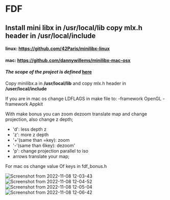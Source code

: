 # FDF


## Install mini libx in /usr/local/lib copy mlx.h header in /usr/local/include
#### linux: https://github.com/42Paris/minilibx-linux
#### mac: https://github.com/dannywillems/minilibx-mac-osx


#### *The scope of the project is defined* [here](https://cdn.intra.42.fr/pdf/pdf/52998/en.subject.pdf)

Copy minilibx.a in **/usr/local/lib** and copy mlx.h header in **/user/local/include**

If you are in mac os change LDFLAGS in make file to:   -framework OpenGL -framework Appkit

With make bonus you can zoom dezoom translate map and change projection, also change z depth;

* 'd': less depth z
* 'z': more z depth
* '+'(same than =key): zoom
* '-'(same than 6key): dezoom'
* 'p': change projection parallel to iso
* arrows translate your map;

For mac os change value Of keys in fdf_bonus.h


![Screenshot from 2022-11-08 12-03-43](https://user-images.githubusercontent.com/43377611/200549406-872163da-1acf-4134-aa72-615072e55c6d.png)
![Screenshot from 2022-11-08 12-04-52](https://user-images.githubusercontent.com/43377611/200549551-df1c4579-6dbd-4b66-b1dc-43e3f5d385ce.png)
![Screenshot from 2022-11-08 12-05-04](https://user-images.githubusercontent.com/43377611/200549556-92b3f7b8-7929-41d4-8274-28bd06d64181.png)
![Screenshot from 2022-11-08 12-06-42](https://user-images.githubusercontent.com/43377611/200549561-21efb061-51c5-47bc-a8a9-2f3f54ce49aa.png)
